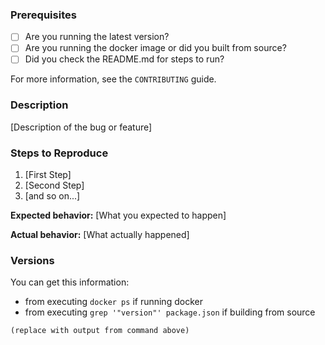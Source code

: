 ### Prerequisites

- [ ] Are you running the latest version?
- [ ] Are you running the docker image or did you built from source?
- [ ] Did you check the README.md for steps to run?

For more information, see the `CONTRIBUTING` guide.

### Description

[Description of the bug or feature]

### Steps to Reproduce

1. [First Step]
2. [Second Step]
3. [and so on...]

**Expected behavior:** [What you expected to happen]

**Actual behavior:** [What actually happened]

### Versions

You can get this information:

- from executing `docker ps` if running docker
- from executing `grep '"version"' package.json` if building from source

```
(replace with output from command above)
```
